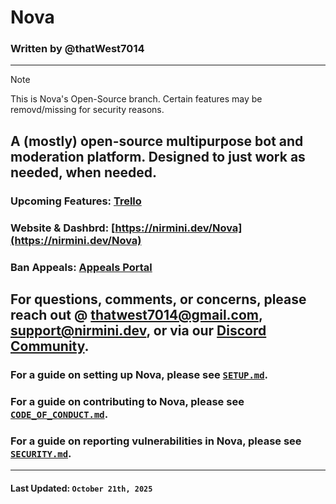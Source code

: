# Nova
### Written by @thatWest7014
---
> [!NOTE] 
> This is Nova's Open-Source branch. Certain features may be removd/missing for security reasons.

## A (mostly) open-source multipurpose bot and moderation platform. Designed to just work as needed, when needed.

### Upcoming Features: [Trello](https://trello.com/Nirmini)
### Website & Dashbrd: [https://nirmini.dev/Nova](https://nirmini.dev/Nova)
### Ban Appeals: [Appeals Portal](https://nirmini.dev/Forms/Appeal)

For questions, comments, or concerns, please reach out @ [thatwest7014@gmail.com](mailto:thatwest7014@gmail.com), [support@nirmini.dev](mailto:support@nirmini.dev), or via our [Discord Community](https://example.com).
---
### For a guide on setting up Nova, please see [`SETUP.md`](https://github.com/Nirmini/Nova/blob/master/SETUP.md).
### For a guide on contributing to Nova, please see [`CODE_OF_CONDUCT.md`](https://github.com/Nirmini/Nova/blob/master/CODE_OF_CONDUCT.md).
### For a guide on reporting vulnerabilities in Nova, please see [`SECURITY.md`](https://github.com/Nirmini/Nova/blob/master/SECURITY.md).
---
#### Last Updated: `October 21th, 2025`

